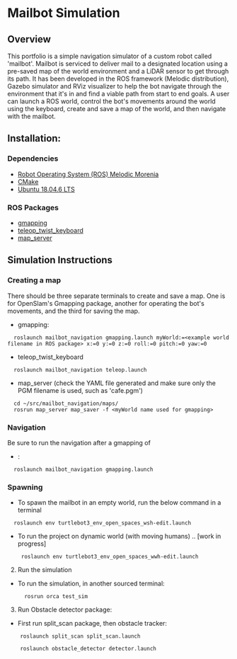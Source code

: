 # Mailbot Simulation

## Overview

This portfolio is a simple navigation simulator of a custom robot called 'mailbot'. Mailbot is serviced to deliver mail to a designated location using a pre-saved map of the world environment and a LiDAR sensor to get through its path. It has been developed in the ROS framework (Melodic distribution), Gazebo simulator and RViz visualizer to help the bot navigate through the environment that it's in and find a viable path from start to end goals. A user can launch a ROS world, control the bot's movements around the world using the keyboard, create and save a map of the world, and then navigate with the mailbot.

## Installation:

### Dependencies

- [Robot Operating System (ROS) Melodic Morenia](http://wiki.ros.org/melodic)
- [CMake](https://cmake.org/)
- [Ubuntu 18.04.6 LTS](https://releases.ubuntu.com/18.04/)

### ROS Packages

- [gmapping](http://wiki.ros.org/gmapping)
- [teleop_twist_keyboard](http://wiki.ros.org/teleop_twist_keyboard)
- [map_server](http://wiki.ros.org/map_server)


## Simulation Instructions

### Creating a map
There should be three separate terminals to create and save a map. One is for OpenSlam's Gmapping package, another for operating the bot's movements, and the third for saving the map.
 * gmapping:
```
  roslaunch mailbot_navigation gmapping.launch myWorld:=<example world filename in ROS package> x:=0 y:=0 z:=0 roll:=0 pitch:=0 yaw:=0
```
 * teleop_twist_keyboard
```
  roslaunch mailbot_navigation teleop.launch
```
 * map_server (check the YAML file generated and make sure only the PGM filename is used, such as 'cafe.pgm')
```
  cd ~/src/mailbot_navigation/maps/
  rosrun map_server map_saver -f <myWorld name used for gmapping>
```
### Navigation
Be sure to run the navigation after a gmapping of 
 * :
```
  roslaunch mailbot_navigation gmapping.launch
```
### Spawning
 * To spawn the mailbot in an empty world, run the below command in a terminal
```
  roslaunch env turtlebot3_env_open_spaces_wsh-edit.launch
```
 * To run the project on dynamic world (with moving humans)  .. [work in progress]

        roslaunch env turtlebot3_env_open_spaces_wwh-edit.launch

2. Run the simulation

* To run the simulation, in another sourced terminal:

        rosrun orca test_sim
	
3. Run Obstacle detector package:
* First run split_scan package, then obstacle tracker:

```
 	roslaunch split_scan split_scan.launch
```
```
	roslaunch obstacle_detector detector.launch
```

